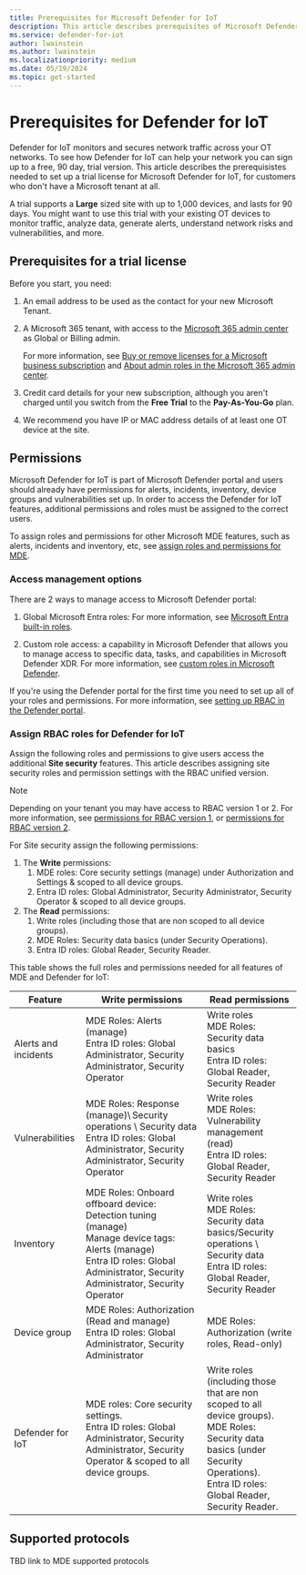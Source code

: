 ```yaml
---
title: Prerequisites for Microsoft Defender for IoT
description: This article describes prerequisites of Microsoft Defender for IoT
ms.service: defender-for-iot
author: lwainstein
ms.author: lwainstein
ms.localizationpriority: medium
ms.date: 05/19/2024
ms.topic: get-started
---
```


# Prerequisites for Defender for IoT

Defender for IoT monitors and secures network traffic across your OT networks. To see how Defender for IoT can help your network you can sign up to a free, 90 day, trial version. This article describes the prerequisistes needed to set up a trial license for Microsoft Defender for IoT, for customers who don't have a Microsoft tenant at all.

A trial supports a **Large** sized site with up to 1,000 devices, and lasts for 90 days. You might want to use this trial with your existing OT devices to monitor traffic, analyze data, generate alerts, understand network risks and vulnerabilities, and more.

## Prerequisites for a trial license

Before you start, you need:

1. An email address to be used as the contact for your new Microsoft Tenant.

1. A Microsoft 365 tenant, with access to the [Microsoft 365 admin center](https://portal.office.com/AdminPortal/Home#/catalog) as Global or Billing admin.

    For more information, see [Buy or remove licenses for a Microsoft business subscription](/microsoft-365/commerce/licenses/buy-licenses) and [About admin roles in the Microsoft 365 admin center](/microsoft-365/admin/add-users/about-admin-roles).

1. Credit card details for your new subscription, although you aren't charged until you switch from the **Free Trial** to the **Pay-As-You-Go** plan.

1. We recommend you have IP or MAC address details of at least one OT device at the site.

## Permissions

Microsoft Defender for IoT is part of Microsoft Defender portal and users should already have permissions for alerts, incidents, inventory, device groups and vulnerabilities set up. In order to access the Defender for IoT features, additional permissions and roles must be assigned to the correct users.

To assign roles and permissions for other Microsoft MDE features, such as alerts, incidents and inventory, etc, see [assign roles and permissions for MDE](/defender-endpoint/prepare-deployment).

### Access management options

There are 2 ways to manage access to Microsoft Defender portal:

1. Global Microsoft Entra roles: For more information, see [Microsoft Entra built-in roles](entra/identity/role-based-access-control/permissions-reference.md).

1. Custom role access: a capability in Microsoft Defender that allows you to manage access to specific data, tasks, and capabilities in Microsoft Defender XDR. For more information, see [custom roles in Microsoft Defender](defender-xdr/custom-roles.md).

If you're using the Defender portal for the first time you need to set up all of your roles and permissions. For more information, see [setting up RBAC in the Defender portal]().

### Assign RBAC roles for Defender for IoT

Assign the following roles and permissions to give users access the additional **Site security** features. This article describes assigning site security roles and permission settings with the RBAC unified version.

>[!Note]
>Depending on your tenant you may have access to RBAC version 1 or 2. For more information, see [permissions for RBAC version 1](defender-endpoint/prepare-deployment), or [permissions for RBAC version 2](/defender-endpoint/user-roles#permission-options).  

For Site security assign the following permissions:

1. The **Write** permissions:
    1. MDE roles: Core security settings (manage) under Authorization and Settings & scoped to all device groups.
    1. Entra ID roles: Global Administrator, Security Administrator, Security Operator & scoped to all device groups.
1. The **Read** permissions:
    1. Write roles (including those that are non scoped to all device groups).
    1. MDE Roles: Security data basics (under Security Operations).
    1. Entra ID roles: Global Reader, Security Reader.
<!-- Do we need the following table here, is there a better place to put it, or introduce it? -->
This table shows the full roles and permissions needed for all features of MDE and Defender for IoT:

| Feature | Write permissions | Read permissions |
|---|----|---|
|Alerts and incidents| MDE Roles: Alerts (manage) <br> Entra ID roles: Global Administrator, Security Administrator, Security Operator| Write roles<br> MDE Roles: Security data basics<br>Entra ID roles: Global Reader, Security Reader |
|Vulnerabilities | MDE Roles: Response (manage)\ Security operations \ Security data <br>Entra ID roles: Global Administrator, Security Administrator, Security Operator | Write roles<br> MDE Roles: Vulnerability management (read) <br> Entra ID roles: Global Reader, Security Reader |
|Inventory| MDE Roles: Onboard offboard device: Detection tuning (manage) <br> Manage device tags: Alerts (manage) <br>Entra ID roles: Global Administrator, Security Administrator, Security Operator | Write roles <br>MDE Roles: Security data basics/Security operations \ Security data <br> Entra ID roles: Global Reader, Security Reader |
|Device group| MDE Roles: Authorization (Read and manage) <br>Entra ID roles: Global Administrator, Security Administrator |MDE Roles: Authorization (write roles, Read-only) |
|Defender for IoT| MDE roles: Core security settings. <br> Entra ID roles: Global Administrator, Security Administrator, Security Operator & scoped to all device groups.|Write roles (including those that are non scoped to all device groups). <br> MDE Roles: Security data basics (under Security Operations).<br> Entra ID roles: Global Reader, Security Reader.|

## Supported protocols

TBD link to MDE supported protocols
